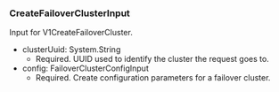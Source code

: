 ### CreateFailoverClusterInput
Input for V1CreateFailoverCluster.

- clusterUuid: System.String
  - Required. UUID used to identify the cluster the request goes to.
- config: FailoverClusterConfigInput
  - Required. Create configuration parameters for a failover cluster.
